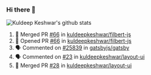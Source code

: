 ### Hi there 👋

<!--
**kuldeepkeshwar/kuldeepkeshwar** is a ✨ _special_ ✨ repository because its `README.md` (this file) appears on your GitHub profile.

Here are some ideas to get you started:

- 🔭 I’m currently working on ...
- 🌱 I’m currently learning ...
- 👯 I’m looking to collaborate on ...
- 🤔 I’m looking for help with ...
- 💬 Ask me about ...
- 📫 How to reach me: ...
- 😄 Pronouns: ...
- ⚡ Fun fact: ...
-->
![Kuldeep Keshwar's github stats](https://github-readme-stats.vercel.app/api?username=kuldeepkeshwar&show_icons=true)

<!--START_SECTION:activity-->
1. 🎉 Merged PR [#66](https://github.com//kuldeepkeshwar/filbert-js/pull/66) in [kuldeepkeshwar/filbert-js](https://github.com//kuldeepkeshwar/filbert-js)
2. 💪 Opened PR [#66](https://github.com//kuldeepkeshwar/filbert-js/pull/66) in [kuldeepkeshwar/filbert-js](https://github.com//kuldeepkeshwar/filbert-js)
3. 🗣 Commented on [#25839](https://github.com//gatsbyjs/gatsby/issues/25839) in [gatsbyjs/gatsby](https://github.com//gatsbyjs/gatsby)
4. 🗣 Commented on [#23](https://github.com//kuldeepkeshwar/layout-ui/issues/23) in [kuldeepkeshwar/layout-ui](https://github.com//kuldeepkeshwar/layout-ui)
5. 🎉 Merged PR [#28](https://github.com//kuldeepkeshwar/layout-ui/pull/28) in [kuldeepkeshwar/layout-ui](https://github.com//kuldeepkeshwar/layout-ui)
<!--END_SECTION:activity-->
